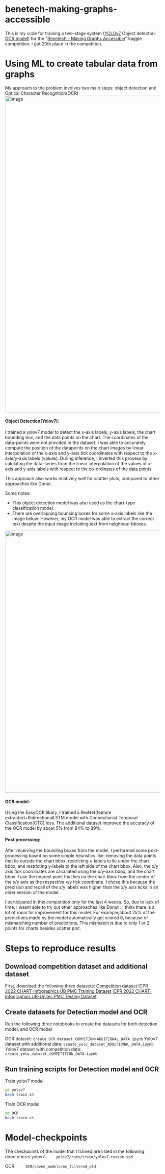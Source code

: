 # benetech-making-graphs-accessible
This is my code for training a two-stage system ([YOLOv7](https://github.com/WongKinYiu/yolov7) Object detector+ [OCR model](https://github.com/JaidedAI/EasyOCR)) for the "[Benetech - Making Graphs Accessible](https://www.kaggle.com/competitions/benetech-making-graphs-accessible/overview "Benetech - Making Graphs Accessible")" kaggle competition. I got 20th place in the competition.

# Using ML to create tabular data from graphs
My approach to the problem involves two main steps: object detection and Optical Character Recognition(OCR)
<img width="1026" alt="image" src="https://github.com/SamratThapa120/benetech-making-graphs-accessible/assets/38401989/f349dd62-6dbb-4792-8654-65d870c1b6f1">
#### Object Detection(Yolov7):
I trained a yolov7 model to detect the x-axis labels, y-axis labels, the chart bounding box, and the data points on the chart. The coordinates of the data-points were not provided in the dataset. I was able to accurately compute the position of the datapoints on the chart images by linear interpolation of the x-axis and y-axis tick coordinates with respect to the x-axis/y-axis labels (values). During inference, I inverted this process by calulating the data-series from the linear interpolation of the values of x-axis and y-axis labels with respect to the co-ordinates of the data points

This approach also works relatively well for scatter plots, compared to other approaches like Donut.

Some notes:
- This object detection model was also used as the chart-type classification model.
- There are overlapping bounxing boxes for some x-axis labels like the image below. However, my OCR model was able to extract the correct text despite the input image including text from neighbour bboxes. 
<img width="849" alt="image" src="https://github.com/SamratThapa120/benetech-making-graphs-accessible/assets/38401989/1ab49a89-1db7-48a1-9b3e-429217142b45">

#### OCR model:
Using the EasyOCR libary, I trained a ResNet(feature extractor)+BidirectionalLSTM model with Connectionist Temporal Classification(CTC) loss. The additional  dataset improved the accuracy of the OCR model by about 5% from 84% to 89%.

#### Post processing:
After receiving the bounding boxes from the model, I performed some post-processing based on some simple heuristics like: removing the data points that lie outside the chart bbox, restricting x-labels to lie under the chart bbox, and restricting y-labels to the left side of the chart bbox. 
Also, the x/y axis tick coordinates are calculated using the x/y-axis bbox, and the chart bbox. I use the nearest point that lies on the chart bbox from the center of the x/y axis as the respective x/y tick coordinate. I chose this because the precision and recall of the x/y labels was higher than the x/y axis ticks in an older version of the model. 


I participated in this competition only for the last 4 weeks. So, due to lack of time, I wasnt able to try out other approaches like Donut . I think there is a lot of room for improvement for this model. For example,about 25% of the predictions made by the model automatically get scored 0, because of mismatching number of predictions. This mismatch is due to only 1 or 2 points for charts besides scatter plot.

# Steps to reproduce results
## Download competition dataset and additional dataset
First, download the following three datasets:
[Competition dataset](https://www.kaggle.com/competitions/benetech-making-graphs-accessible/data "Competition dataset")
[ICPR 2022 CHART-Infographics UB PMC Training Dataset](https://chartinfo.github.io/toolsanddata.html "ICPR 2022 CHART-Infographics UB PMC Training Dataset")
[ICPR 2022 CHART-Infographics UB-Unitec PMC Testing Dataset](https://chartinfo.github.io/toolsanddata.html "ICPR 2022 CHART-Infographics UB-Unitec PMC Testing Dataset")
## Create datasets for Detection model and OCR
Run the following three notebooks to create the datasets for both detection model, and OCR model

OCR dataset:
`create_OCR_dataset_COMPETION+ADDITIONAL_DATA.ipynb`
Yolov7 dataset with additional data:
`create_yolo_dataset_ADDITIONAL_DATA.ipynb`
Yolov7 dataset with competition data:
`create_yolo_dataset_COMPETITION_DATA.ipynb`
## Run training scripts for Detection model and OCR
Train yolov7 model
```bash
cd yolov7
bash train.sh
```
Train OCR model
```bash
cd OCR
bash train.sh
```
# Model-checkpoints
The checkpoints of the model that I trained are listed in the following directories:s
yolov7:
`    yolov7/runs/train/yolov7-custom-sgd`

OCR:
`    OCR/saved_models/en_filtered_old`
